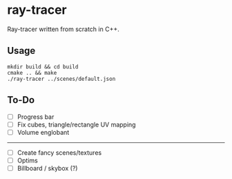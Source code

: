 # ray-tracer

Ray-tracer written from scratch in C++.

## Usage

```
mkdir build && cd build
cmake .. && make
./ray-tracer ../scenes/default.json
```

## To-Do

- [ ] Progress bar
- [ ] Fix cubes, triangle/rectangle UV mapping
- [ ] Volume englobant

---

- [ ] Create fancy scenes/textures
- [ ] Optims
- [ ] Billboard / skybox (?)
